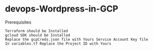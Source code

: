 # devops-Wordpress-in-GCP

Prerequisites

    Terraform should be Installed
    gcloud SDK should be Installed
    Replace the gcpCreds.json file with Yours Service Account Key file
    In variables.tf Replace the Project ID with Yours

